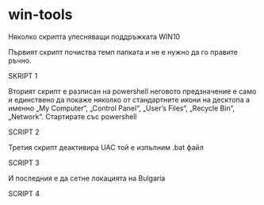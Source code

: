 # win-tools
Няколко скрипта улесняващи поддръжката WIN10

Първият скрипт почиства темп папката и не е нужно да го правите ръчно.

SKRIPT 1

Вторият скрипт е разписан на powershell неговото предзначение е само и единствено да покаже няколко от стандартните икони на десктопа а именно „My Computer“, „Control Panel“, „User’s Files“, „Recycle Bin“, „Network“. Стартирате със powershell

SCRIPT 2

Третия скрипт деактивира UAC той е изпълним .bat файл

SCRIPT 3

И последния е да сетне локацията на Bulgaria

SCRIPT 4
